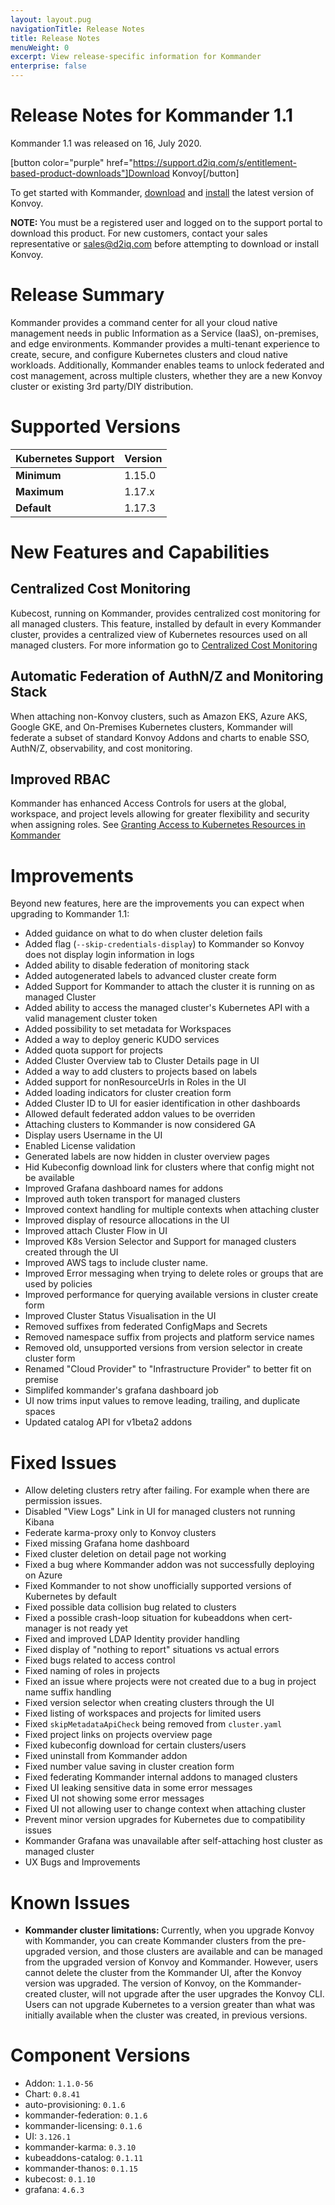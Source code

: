 ```yaml
---
layout: layout.pug
navigationTitle: Release Notes
title: Release Notes
menuWeight: 0
excerpt: View release-specific information for Kommander
enterprise: false
---
```


<!-- markdownlint-disable MD034 -->

# Release Notes for Kommander 1.1

Kommander 1.1 was released on 16, July 2020. 

[button color="purple" href="https://support.d2iq.com/s/entitlement-based-product-downloads"]Download Konvoy[/button]

To get started with Kommander, [download](https://docs.d2iq.com/ksphere/konvoy/latest/download/) and [install](https://docs.d2iq.com/ksphere/konvoy/latest/install/) the latest version of Konvoy.

<p class="message--note"><strong>NOTE: </strong>You must be a registered user and logged on to the support portal to download this product. For new customers, contact your sales representative or <a href="mailto:sales@d2iq.com">sales@d2iq.com</a> before attempting to download or install Konvoy.</p>

<!--
Template:

### Version <VERSION> - <DATE>

| Kubernetes Support | Version |
| ------------------ | ------- |
| **Minimum**        | 1.16.0  |
| **Maximum**        | 1.16.x  |
| **Default**        | 1.16.8  |

#### Features/Improvements

- <FEATURES/IMPROVEMENTS>

#### Bug Fixes

- <FIXES>
- Lots of smaller UX Bugs and Improvements

#### Component Versions

- Addon: ``
- Chart: ``
- KCL: ``
- UI: ``
- kommander-karma: ``
- kubeaddons-catalog: ``
- kommander-thanos: ``
- grafana: ``

-->

# Release Summary

Kommander provides a command center for all your cloud native management needs in public Information as a Service (IaaS), on-premises, and edge environments. Kommander provides a multi-tenant experience to create, secure, and configure Kubernetes clusters and cloud native workloads. Additionally, Kommander enables teams to unlock federated and cost management, across multiple clusters, whether they are a new Konvoy cluster or existing 3rd party/DIY distribution.

# Supported Versions 

| Kubernetes Support | Version |
| ------------------ | ------- |
| **Minimum**        | 1.15.0  |
| **Maximum**        | 1.17.x  |
| **Default**        | 1.17.3  |

# New Features and Capabilities 

## Centralized Cost Monitoring

Kubecost, running on Kommander, provides centralized cost monitoring for all managed clusters. This feature, installed by default in every Kommander cluster, provides a centralized view of Kubernetes resources used on all managed clusters. For more information go to [Centralized Cost Monitoring](https://docs.d2iq.com/ksphere/kommander/1.1/centralized-cost-monitoring/)

## Automatic Federation of AuthN/Z and Monitoring Stack

When attaching non-Konvoy clusters, such as Amazon EKS, Azure AKS, Google GKE, and On-Premises Kubernetes clusters, Kommander will federate a subset of standard Konvoy Addons and charts to enable SSO, AuthN/Z, observability, and cost monitoring. 

## Improved RBAC

Kommander has enhanced Access Controls for users at the global, workspace, and project levels allowing for greater flexibility and security when assigning roles. See [Granting Access to Kubernetes Resources in Kommander](https://docs.d2iq.com/ksphere/kommander/1.1.0/tutorials/configure-rbac/)

# Improvements

Beyond new features, here are the improvements you can expect when upgrading to Kommander 1.1:

* Added guidance on what to do when cluster deletion fails
* Added flag (`--skip-credentials-display`) to Kommander so Konvoy does not display login information in logs
* Added ability to disable federation of monitoring stack
* Added autogenerated labels to advanced cluster create form
* Added Support for Kommander to attach the cluster it is running on as managed Cluster
* Added ability to access the managed cluster's Kubernetes API with a valid management cluster token
* Added possibility to set metadata for Workspaces
* Added a way to deploy generic KUDO services
* Added quota support for projects
* Added Cluster Overview tab to Cluster Details page in UI
* Added a way to add clusters to projects based on labels
* Added support for nonResourceUrls in Roles in the UI
* Added loading indicators for cluster creation form
* Added Cluster ID to UI for easier identification in other dashboards
* Allowed default federated addon values to be overriden
* Attaching clusters to Kommander is now considered GA
* Display users Username in the UI
* Enabled License validation
* Generated labels are now hidden in cluster overview pages
* Hid Kubeconfig download link for clusters where that config might not be available
* Improved Grafana dashboard names for addons
* Improved auth token transport for managed clusters
* Improved context handling for multiple contexts when attaching cluster
* Improved display of resource allocations in the UI
* Improved attach Cluster Flow in UI
* Improved K8s Version Selector and Support for managed clusters created through the UI
* Improved AWS tags to include cluster name.
* Improved Error messaging when trying to delete roles or groups that are used by policies
* Improved performance for querying available versions in cluster create form
* Improved Cluster Status Visualisation in the UI
* Removed suffixes from federated ConfigMaps and Secrets
* Removed namespace suffix from projects and platform service names
* Removed old, unsupported versions from version selector in create cluster form
* Renamed "Cloud Provider" to "Infrastructure Provider" to better fit on premise
* Simplifed kommander's grafana dashboard job
* UI now trims input values to remove leading, trailing, and duplicate spaces
* Updated catalog API for v1beta2 addons

# Fixed Issues 

* Allow deleting clusters retry after failing. For example when there are permission issues.
* Disabled "View Logs" Link in UI for managed clusters not running Kibana
* Federate karma-proxy only to Konvoy clusters
* Fixed missing Grafana home dashboard
* Fixed cluster deletion on detail page not working
* Fixed a bug where Kommander addon was not successfully deploying on Azure
* Fixed Kommander to not show unofficially supported versions of Kubernetes by default
* Fixed possible data collision bug related to clusters
* Fixed a possible crash-loop situation for kubeaddons when cert-manager is not ready yet
* Fixed and improved LDAP Identity provider handling
* Fixed display of "nothing to report" situations vs actual errors
* Fixed bugs related to access control
* Fixed naming of roles in projects
* Fixed an issue where projects were not created due to a bug in project name suffix handling
* Fixed version selector when creating clusters through the UI
* Fixed listing of workspaces and projects for limited users
* Fixed `skipMetadataApiCheck` being removed from `cluster.yaml`
* Fixed project links on projects overview page
* Fixed kubeconfig download for certain clusters/users
* Fixed uninstall from Kommander addon
* Fixed number value saving in cluster creation form
* Fixed federating Kommander internal addons to managed clusters 
* Fixed UI leaking sensitive data in some error messages
* Fixed UI not showing some error messages
* Fixed UI not allowing user to change context when attaching cluster
* Prevent minor version upgrades for Kubernetes due to compatibility issues
* Kommander Grafana was unavailable after self-attaching host cluster as managed cluster
* UX Bugs and Improvements

# Known Issues

* <strong>Kommander cluster limitations: </strong>Currently, when you upgrade Konvoy with Kommander, you can create Kommander clusters from the pre-upgraded version, and those clusters are available and can be managed from the upgraded version of Konvoy and Kommander. However, users cannot delete the cluster from the Kommander UI, after the Konvoy version was upgraded. The version of Konvoy, on the Kommander-created cluster, will not upgrade after the user upgrades the Konvoy CLI. Users can not upgrade Kubernetes to a version greater than what was initially available when the cluster was created, in previous versions.

# Component Versions

* Addon: `1.1.0-56`
* Chart: `0.8.41`
* auto-provisioning: `0.1.6`
* kommander-federation: `0.1.6`
* kommander-licensing: `0.1.6`
* UI: `3.126.1`
* kommander-karma: `0.3.10`
* kubeaddons-catalog: `0.1.11`
* kommander-thanos: `0.1.15`
* kubecost: `0.1.10`
* grafana: `4.6.3`
